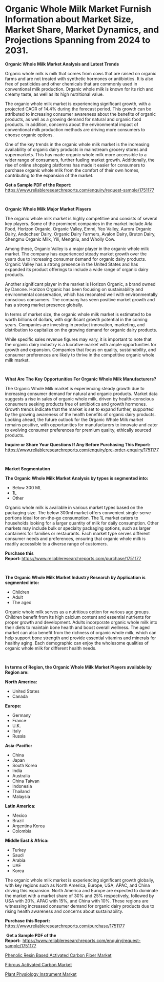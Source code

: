<p><h1>Organic Whole Milk Market Furnish Information about Market Size, Market Share, Market Dynamics, and Projections Spanning from 2024 to 2031.</h1></p><p><strong>Organic Whole Milk Market Analysis and Latest Trends</strong></p>
<p><p>Organic whole milk is milk that comes from cows that are raised on organic farms and are not treated with synthetic hormones or antibiotics. It is also free of pesticides and other chemicals that are commonly used in conventional milk production. Organic whole milk is known for its rich and creamy taste, as well as its high nutritional value.</p><p>The organic whole milk market is experiencing significant growth, with a projected CAGR of 14.4% during the forecast period. This growth can be attributed to increasing consumer awareness about the benefits of organic products, as well as a growing demand for natural and organic food products. In addition, concerns about the environmental impact of conventional milk production methods are driving more consumers to choose organic options.</p><p>One of the key trends in the organic whole milk market is the increasing availability of organic dairy products in mainstream grocery stores and supermarkets. This has made organic whole milk more accessible to a wider range of consumers, further fueling market growth. Additionally, the rise of online shopping platforms has made it easier for consumers to purchase organic whole milk from the comfort of their own homes, contributing to the expansion of the market.</p></p>
<p><strong>Get a Sample PDF of the Report:&nbsp;</strong> <a href="https://www.reliableresearchreports.com/enquiry/request-sample/1751177">https://www.reliableresearchreports.com/enquiry/request-sample/1751177</a></p>
<p>&nbsp;</p>
<p><strong>Organic Whole Milk Major Market Players</strong></p>
<p><p>The organic whole milk market is highly competitive and consists of several key players. Some of the prominent companies in the market include Arla Food, Horizon Organic, Organic Valley, Emmi, Yeo Valley, Aurora Organic Dairy, Andechser Dairy, Organic Dairy Farmers, Avalon Dairy, Bruton Dairy, Shengmu Organic Milk, Yili, Mengniu, and Wholly Cow.</p><p>Among these, Organic Valley is a major player in the organic whole milk market. The company has experienced steady market growth over the years due to increasing consumer demand for organic dairy products. Organic Valley has a strong presence in the United States and has expanded its product offerings to include a wide range of organic dairy products.</p><p>Another significant player in the market is Horizon Organic, a brand owned by Danone. Horizon Organic has been focusing on sustainability and environmental conservation, which has resonated well with environmentally conscious consumers. The company has seen positive market growth and has a strong market presence globally.</p><p>In terms of market size, the organic whole milk market is estimated to be worth billions of dollars, with significant growth potential in the coming years. Companies are investing in product innovation, marketing, and distribution to capitalize on the growing demand for organic dairy products.</p><p>While specific sales revenue figures may vary, it is important to note that the organic dairy industry is a lucrative market with ample opportunities for growth and expansion. Companies that focus on quality, sustainability, and consumer preferences are likely to thrive in the competitive organic whole milk market.</p></p>
<p>&nbsp;</p>
<p><strong>What Are The Key Opportunities For Organic Whole Milk Manufacturers?</strong></p>
<p><p>The Organic Whole Milk market is experiencing steady growth due to increasing consumer demand for natural and organic products. Market data suggests a rise in sales of organic whole milk, driven by health-conscious consumers seeking products free of antibiotics and growth hormones. Growth trends indicate that the market is set to expand further, supported by the growing awareness of the health benefits of organic dairy products. Looking ahead, the future outlook for the Organic Whole Milk market remains positive, with opportunities for manufacturers to innovate and cater to evolving consumer preferences for premium quality, ethically sourced products.</p></p>
<p><strong>Inquire or Share Your Questions If Any Before Purchasing This Report:</strong> <a href="https://www.reliableresearchreports.com/enquiry/pre-order-enquiry/1751177">https://www.reliableresearchreports.com/enquiry/pre-order-enquiry/1751177</a></p>
<p>&nbsp;</p>
<p><strong>Market Segmentation</strong></p>
<p><strong>The Organic Whole Milk Market Analysis by types is segmented into:</strong></p>
<p><ul><li>Below 300 ML</li><li>1L</li><li>Other</li></ul></p>
<p><p>Organic whole milk is available in various market types based on the packaging size. The below 300ml market offers convenient single-serve portions ideal for on-the-go consumption. The 1L market caters to households looking for a larger quantity of milk for daily consumption. Other markets may include bulk or specialty packaging options, such as larger containers for families or restaurants. Each market type serves different consumer needs and preferences, ensuring that organic whole milk is readily accessible to a diverse range of customers.</p></p>
<p><strong>Purchase this Report:&nbsp;</strong><a href="https://www.reliableresearchreports.com/purchase/1751177">https://www.reliableresearchreports.com/purchase/1751177</a></p>
<p>&nbsp;</p>
<p><strong>The Organic Whole Milk Market Industry Research by Application is segmented into:</strong></p>
<p><ul><li>Children</li><li>Adult</li><li>The aged</li></ul></p>
<p><p>Organic whole milk serves as a nutritious option for various age groups. Children benefit from its high calcium content and essential nutrients for proper growth and development. Adults incorporate organic whole milk into their diets to maintain bone health and boost overall wellness. The aged market can also benefit from the richness of organic whole milk, which can help support bone strength and provide essential vitamins and minerals for healthy aging. Each demographic can enjoy the wholesome qualities of organic whole milk for different health needs.</p></p>
<p>&nbsp;</p>
<p><strong>In terms of Region, the Organic Whole Milk Market Players available by Region are:</strong></p>
<p>
    <p> <strong> North America: </strong>
        <ul>
            <li>United States</li>
            <li>Canada</li>
        </ul>
        </p> 
    <p> <strong> Europe: </strong>
        <ul>
            <li>Germany</li>
            <li>France</li>
            <li>U.K.</li>
            <li>Italy</li>
            <li>Russia</li>
        </ul>
        </p> 
    <p> <strong> Asia-Pacific: </strong>
        <ul>
            <li>China</li>
            <li>Japan</li>
            <li>South Korea</li>
            <li>India</li>
            <li>Australia</li>
            <li>China Taiwan</li>
            <li>Indonesia</li>
            <li>Thailand</li>
            <li>Malaysia</li>
        </ul>
        </p> 
    <p> <strong> Latin America: </strong>
        <ul>
            <li>Mexico</li>
            <li>Brazil</li>
            <li>Argentina Korea</li>
            <li>Colombia</li>
        </ul>
        </p> 
    <p> <strong> Middle East & Africa: </strong>
        <ul>
            <li>Turkey</li>
            <li>Saudi</li>
            <li>Arabia</li>
            <li>UAE</li>
            <li>Korea</li>
        </ul>
    </p>
    </p>
<p><p>The organic whole milk market is experiencing significant growth globally, with key regions such as North America, Europe, USA, APAC, and China driving this expansion. North America and Europe are expected to dominate the market with a market share of 30% and 25% respectively, followed by USA with 20%, APAC with 15%, and China with 10%. These regions are witnessing increased consumer demand for organic dairy products due to rising health awareness and concerns about sustainability.</p></p>
<p><strong>Purchase this Report: </strong><a href="https://www.reliableresearchreports.com/purchase/1751177">https://www.reliableresearchreports.com/purchase/1751177</a></p>
<p>&nbsp;<strong>Get a Sample PDF of the Report:&nbsp;&nbsp;</strong><a href="https://www.reliableresearchreports.com/enquiry/request-sample/1751177">https://www.reliableresearchreports.com/enquiry/request-sample/1751177</a></p>
<p><strong></strong></p>
<p><p><a href="https://view.publitas.com/reportprime-1/phenolic-resin-based-activated-carbon-fiber-market-share-market-new-trends-analysis-report-by-type-by-application-by-end-use-by-region-and-segment-forecasts-2023-2030/">Phenolic Resin Based Activated Carbon Fiber Market</a></p><p><a href="https://view.publitas.com/reportprime-1/fibrous-activated-carbon-market-with-the-goal-of-estimating-the-market-size-and-future-growth-potential-of-various-market-segments-based-on-component-applications-end-user-and-region/">Fibrous Activated Carbon Market</a></p><p><a href="https://view.publitas.com/reportprime-1/plant-physiology-instrument-market-furnish-information-about-market-size-market-share-market-dynamics-and-projections-spanning-from-2023-to-2030/">Plant Physiology Instrument Market</a></p></p>